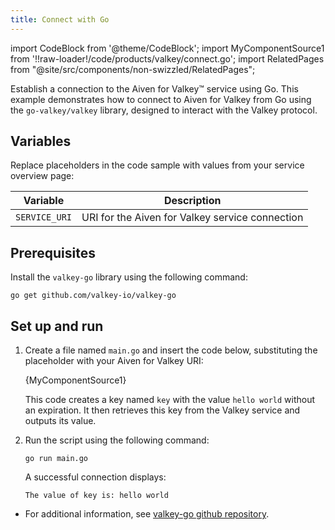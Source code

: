 ```yaml
---
title: Connect with Go
---
```

import CodeBlock from '@theme/CodeBlock';
import MyComponentSource1 from '!!raw-loader!/code/products/valkey/connect.go';
import RelatedPages from "@site/src/components/non-swizzled/RelatedPages";

Establish a connection to the Aiven for Valkey™ service using Go. This example demonstrates how to connect to Aiven for Valkey from Go using the `go-valkey/valkey` library, designed to interact with the Valkey protocol.

## Variables

Replace placeholders in the code sample with values from your service overview page:

| Variable    | Description                                                  |
| ----------- | ------------------------------------------------------------ |
| `SERVICE_URI` | URI for the Aiven for Valkey service connection |

## Prerequisites

Install the `valkey-go` library using the following command:

```shell
go get github.com/valkey-io/valkey-go
```

## Set up and run

1. Create a file named `main.go` and insert the code below, substituting the placeholder
   with your Aiven for Valkey URI:

   <CodeBlock language='go'>{MyComponentSource1}</CodeBlock>

   This code creates a key named `key` with the value `hello world` without an expiration.
   It then retrieves this key from the Valkey service and outputs its value.

1. Run the script using the following command:

   ```shell
   go run main.go
   ```

   A successful connection displays:

   ```plaintext
   The value of key is: hello world
   ```

<RelatedPages/>

- For additional information, see [valkey-go github repository](https://github.com/valkey-io/valkey-go).
